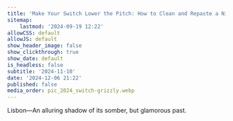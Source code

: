 ```yaml
---
title: 'Make Your Switch Lower the Pitch: How to Clean and Repaste a Nintendo Switch'
sitemap:
    lastmod: '2024-09-19 12:22'
allowCSS: default
allowJS: default
show_header_image: false
show_clickthrough: true
show_date: default
is_headless: false
subtitle: '2024-11-10'
date: '2024-12-06 21:22'
published: false
media_order: pic_2024_switch-grizzly.webp
---
```


Lisbon―An alluring shadow of its somber, but glamorous past.

